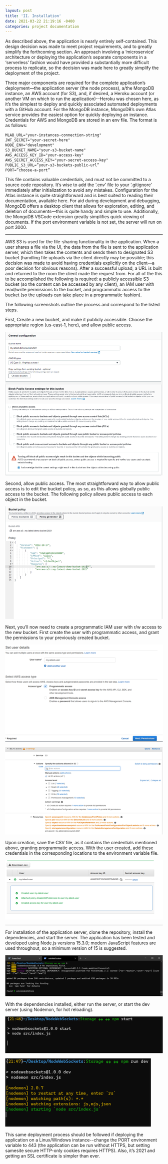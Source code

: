 ```yaml
---
layout: post
title: 'II. Installation'
date: 2021-03-22 21:19:16 -0400
categories: project documentation
---
```


As described above, the application is nearly entirely self-contained. This design decision was made to meet project requirements, and to greatly simplify the forthcoming section.
An approach involving a ‘microservice’ architecture or deploying the application’s separate components in a ‘serverless’ fashion would have provided a substantially more difficult process to replicate, so the decision was made here to greatly simplify the deployment of the project.

Three major components are required for the complete application’s deployment—the application server (the node process), a/the MongoDB instance, an AWS account (for S3), and, if desired, a
Heroku account (or another VM on which to run the application)--Heroku was chosen here, as it’s the simplest to deploy and quickly associated automated deployments with a GitHub account. For
the MongoDB instance, MongoDB’s own Atlas service provides the easiest option for quickly deploying an instance. Credentials for AWS and MongoDB are stored in an env file. The format is as
follows:

```
MLAB_URL="your-instances-connection-string"
JWT_SECRET="your-secret-here"
NODE_ENV="development"
S3_BUCKET_NAME="your-s3-bucket-name"
AWS_ACCESS_KEY_ID="your-access-key"
AWS_SECRET_ACCESS_KEY="your-secret-access-key"
PUBLIC_S3_URL=”your-s3-buckets-public-url”
PORT=”choose-a-port”
```

This file contains valuable credentials, and must not be committed to a source code repository. It’s wise to add the ‘.env’ file to your ‘.gitignore’ immediately after initialization to avoid any mistakes. Configuration for the Atlas instance is quite straightforward and is best suited to reading their documentation, available here. For aid during development and debugging, MongoDB offers a desktop client that allows for exploration, editing, and deletion of documents—this is quite handy and simple to use. Additionally, the MongoDB VSCode extension greatly simplifies quick viewing of documents. If the port environment variable is not set, the server will run on port 3000.

---

AWS S3 is used for the file-sharing functionality in the application. When a user shares a file via the UI, the data from the file is sent to the application server, which then takes the contents and sends them to designated S3 bucket (handling file uploads via the client directly may be possible; this decision was made to avoid having credentials explicitly on the client—a poor decision for obvious reasons). After a successful upload, a URL is built and returned to the room the client made the request from. For all of the this to be accomplished the following is required: a publicly accessible S3 bucket (so the content can be accessed by any client), an IAM user with read/write permissions to the bucket, and programmatic access to the bucket (so the uploads can take place in a programmatic fashion).

The following screenshots outline the process and correspond to the listed steps.

First, Create a new bucket, and make it publicly accessible. Choose the appropriate region (us-east-1, here), and allow public access.

![AWS 1](/assets/images/aws1.PNG)

Second, allow public access. The most straightforward way to allow public access is to edit the bucket policy, as so, as this allows globally public access to the bucket. The following policy allows public access to each object in the bucket.

![AWS 2](/assets/images/aws2.PNG)

Next, you’ll now need to create a programmatic IAM user with r/w access to the new bucket. First create the user with programmatic access, and grant the permissions to your previously created
bucket.

![AWS 3](/assets/images/aws3.PNG)

![AWS 4](/assets/images/aws4.PNG)

Upon creation, save the CSV file, as it contains the credentials mentioned above, granting programmatic access. With the user created, add these credentials in the corresponding locations to
the environment variable file.

![AWS 5](/assets/images/aws5.PNG)

---

For installation of the application server, clone the repository, install the dependencies,
and start the server. The application has been tested and developed using Node.js versions 15.3.0; modern JavaScript features are used throughout, so a minimum version of 15 is suggested.

![NPM 1](/assets/images/npm1.PNG)

With the dependencies installed, either run the server, or start the dev server (using Nodemon, for hot reloading).

![NPM 2](/assets/images/npm2.PNG)

![NPM 3](/assets/images/npm3.PNG)

This same deployment process should be followed if deploying the application on a Linux/Windows instance--change the PORT environment variable to 443 (the application can be run without HTTPS,
but setting samesite secure HTTP-only cookies requires HTTPS). Also, it’s 2021 and getting an SSL certificate is simpler than ever.
